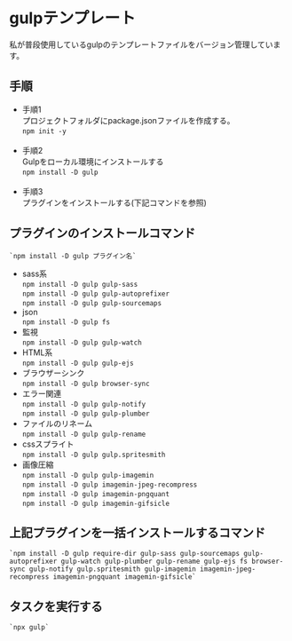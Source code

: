 # gulpテンプレート
私が普段使用しているgulpのテンプレートファイルをバージョン管理しています。

## 手順  
- 手順1  
プロジェクトフォルダにpackage.jsonファイルを作成する。<br>
	`npm init -y`<br><br>
- 手順2<br>
Gulpをローカル環境にインストールする<br>
	`npm install -D gulp`<br><br>
- 手順3<br>
プラグインをインストールする(下記コマンドを参照)

## プラグインのインストールコマンド<br>
	`npm install -D gulp プラグイン名`
- sass系<br>
	`npm install -D gulp gulp-sass`<br>
	`npm install -D gulp gulp-autoprefixer`<br>
	`npm install -D gulp gulp-sourcemaps`
- json<br>
	`npm install -D gulp fs`
- 監視<br>
	`npm install -D gulp gulp-watch`
- HTML系<br>
	`npm install -D gulp gulp-ejs`
- ブラウザーシンク<br>
	`npm install -D gulp browser-sync`
- エラー関連<br>
	`npm install -D gulp gulp-notify`<br>
	`npm install -D gulp gulp-plumber`
- ファイルのリネーム<br>
	`npm install -D gulp gulp-rename`
- cssスプライト<br>
	`npm install -D gulp gulp.spritesmith`<br>
- 画像圧縮<br>
	`npm install -D gulp gulp-imagemin`<br>
	`npm install -D gulp imagemin-jpeg-recompress`<br>
	`npm install -D gulp imagemin-pngquant`<br>
	`npm install -D gulp imagemin-gifsicle`

## 上記プラグインを一括インストールするコマンド  
	`npm install -D gulp require-dir gulp-sass gulp-sourcemaps gulp-autoprefixer gulp-watch gulp-plumber gulp-rename gulp-ejs fs browser-sync gulp-notify gulp.spritesmith gulp-imagemin imagemin-jpeg-recompress imagemin-pngquant imagemin-gifsicle`

## タスクを実行する
    `npx gulp`
